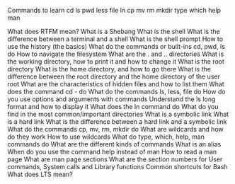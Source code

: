 Commands to learn
cd
ls
pwd
less
file
ln
cp
mv
rm
mkdir
type
which
help
man

What does RTFM mean?
What is a Shebang
What is the shell
What is the difference between a terminal and a shell
What is the shell prompt
How to use the history (the basics)
What do the commands or built-ins cd, pwd, ls do 
How to navigate the filesystem
What are the . and .. directories
What is the working directory, how to print it and how to change it
What is the root directory
What is the home directory, and how to go there
What is the difference between the root directory and the home directory of the user root
What are the characteristics of hidden files and how to list them
What does the command cd - do
What do the commands ls, less, file do
How do you use options and arguments with commands
Understand the ls long format and how to display it
What does the ln command do
What do you find in the most common/important directories
What is a symbolic link
What is a hard link
What is the difference between a hard link and a symbolic link
What do the commands cp, mv, rm, mkdir do
What are wildcards and how do they work
How to use wildcards
What do type, which, help, man commands do
What are the different kinds of commands
What is an alias
When do you use the command help instead of man
How to read a man page
What are man page sections
What are the section numbers for User commands, System calls and Library functions
Common shortcuts for Bash
What does LTS mean?
